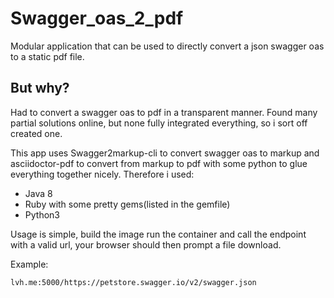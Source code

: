 # Swagger_oas_2_pdf
Modular application that can be used to directly convert a json swagger oas to a static pdf file.

<h2> But why? </h2>
<p> Had to convert a swagger oas to pdf in a transparent manner. Found many partial solutions online, but none fully integrated everything, so i sort off created one.</p>
<p> This app uses Swagger2markup-cli to convert swagger oas to markup and asciidoctor-pdf to convert from markup to pdf with some python to glue everything together nicely. Therefore i used:</p>
<ul>
  <li> Java 8 </li>
  <li> Ruby with some pretty gems(listed in the gemfile) </li>
  <li> Python3 </li>
</ul>

<p> Usage is simple, build the image run the container and call the endpoint with a valid url, your browser should then prompt a file download.</p>

Example:

```bash
lvh.me:5000/https://petstore.swagger.io/v2/swagger.json
```
